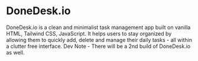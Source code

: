 # DoneDesk.io
DoneDesk.io is a clean and minimalist task management app built on vanilla HTML, Tailwind CSS, JavaScript. It helps users to stay organized by allowing them to quickly add, delete and manage their daily tasks - all within a clutter free interface. Dev Note - There will be a 2nd build of DoneDesk.io as well.
